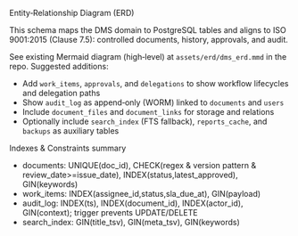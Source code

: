 Entity‑Relationship Diagram (ERD)

This schema maps the DMS domain to PostgreSQL tables and aligns to ISO 9001:2015 (Clause 7.5): controlled documents, history, approvals, and audit.

See existing Mermaid diagram (high‑level) at `assets/erd/dms_erd.mmd` in the repo. Suggested additions:
- Add `work_items`, `approvals`, and `delegations` to show workflow lifecycles and delegation paths
- Show `audit_log` as append‑only (WORM) linked to `documents` and `users`
- Include `document_files` and `document_links` for storage and relations
- Optionally include `search_index` (FTS fallback), `reports_cache`, and `backups` as auxiliary tables

Indexes & Constraints summary
- documents: UNIQUE(doc_id), CHECK(regex & version pattern & review_date>=issue_date), INDEX(status,latest_approved), GIN(keywords)
- work_items: INDEX(assignee_id,status,sla_due_at), GIN(payload)
- audit_log: INDEX(ts), INDEX(document_id), INDEX(actor_id), GIN(context); trigger prevents UPDATE/DELETE
- search_index: GIN(title_tsv), GIN(meta_tsv), GIN(keywords)

